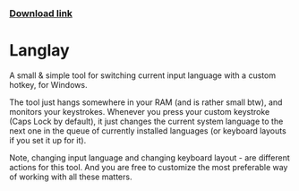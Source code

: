 ### [Download link](https://github.com/estorski/langlay/releases/download/v1.6/Langlay.1.6.msi)

# Langlay
A small & simple tool for switching current input language with a custom hotkey, for Windows.

The tool just hangs somewhere in your RAM (and is rather small btw), and monitors your keystrokes.
Whenever you press your custom keystroke (Caps Lock by default), it just changes the current system language to the next one in the queue of currently installed languages (or keyboard layouts if you set it up for it).

Note, changing input language and changing keyboard layout - are different actions for this tool. And you are free to customize the most preferable way of working with all these matters.
